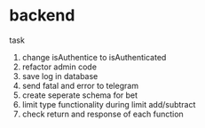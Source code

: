 # backend

task
1. change isAuthentice to isAuthenticated
2. refactor admin code
3. save log in database
4. send fatal and error to telegram
5. create seperate schema for bet
6. limit type functionality during limit add/subtract
7. check return and response of each function
